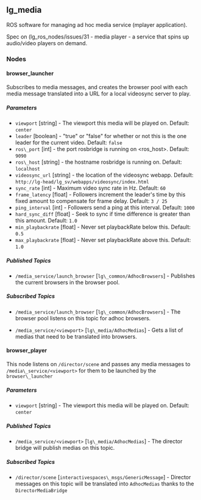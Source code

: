 lg\_media
---------

ROS software for managing ad hoc media service (mplayer application).

Spec on (lg_ros_nodes/issues/31 - media player - a service that
spins up audio/video players on demand.

### Nodes

#### browser\_launcher

Subscribes to media messages, and creates the browser pool with each media
message translated into a URL for a local videosync server to play.

##### Parameters

* `viewport` [string] - The viewport this media will be played on. Default:
  `center`
* `leader` [boolean] - "true" or "false" for whether or not this is the one
  leader for the current video. Default: `false`
* `ros\_port` [int] - the port rosbridge is running on \<ros\_host\>. Default:
  `9090`
* `ros\_host` [string] - the hostname rosbridge is running on. Default:
  `localhost`
* `videosync_url` [string] - the location of the videosync webapp. Default:
  `http://lg-head/lg_sv/webapps/videosync/index.html`
* `sync_rate` [int] - Maximum video sync rate in Hz. Default: `60`
* `frame_latency` [float] - Followers increment the leader's time by this fixed
  amount to compensate for frame delay. Default: `3 / 25`
* `ping_interval` [int] - Followers send a ping at this interval. Default:
  `1000`
* `hard_sync_diff` [float] - Seek to sync if time difference is greater than
  this amount. Default: `1.0`
* `min_playbackrate` [float] - Never set playbackRate below this. Default: `0.5`
* `max_playbackrate` [float] - Never set playbackRate above this. Default: `1.0`

##### Published Topics

* `/media_service/launch_browser` [`lg\_common/AdhocBrowsers`] - Publishes the
  current browsers in the browser pool.

##### Subscribed Topics

* `/media_service/launch_browser` [`lg\_common/AdhocBrowsers`] - The browser
  pool listens on this topic for adhoc browsers.

* `/media_service/<viewport>` [`lg\_media/AdhocMedias`] - Gets a list of medias
  that need to be translated into browsers.

#### browser\_player

This node listens on `/director/scene` and passes any media messages to
`/media\_service/<viewport>` for them to be launched by the `browser\_launcher`
##### Parameters

* `viewport` [string] - The viewport this media will be played on. Default:
  `center`

##### Published Topics

* `/media_service/<viewport>` [`lg\_media/AdhocMedias`] - The director bridge
  will publish medias on this topic.

##### Subscribed Topics

* `/director/scene` [`interactivespaces\_msgs/GenericMessage`] - Director
  messages on this topic will be translated into `AdhocMedias` thanks to the
  `DirectorMediaBridge`
